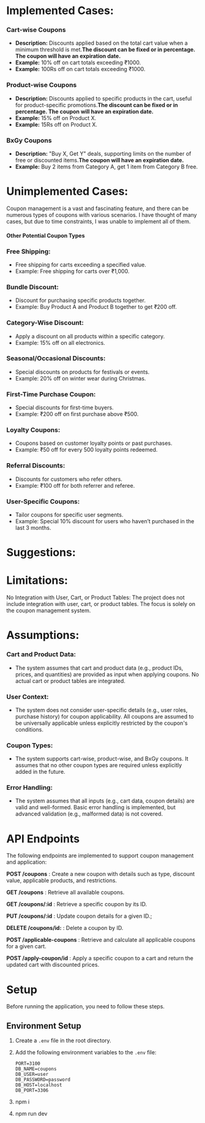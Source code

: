 # ‭Implemented Cases:

### Cart-wise Coupons
- **Description:** Discounts applied based on the total cart value when a minimum threshold is met.**The discount can be fixed or in percentage. The coupon will have an expiration date.**
- **Example:** 10% off on cart totals exceeding ₹1000.
- **Example:** 100Rs off on cart totals exceeding ₹1000.

### Product-wise Coupons
- **Description:** Discounts applied to specific products in the cart, useful for product-specific promotions.**The discount can be fixed or in percentage. The coupon will have an expiration date.**
- **Example:** 15% off on Product X.
- **Example:** 15Rs off on Product X.

### BxGy Coupons
- **Description:** "Buy X, Get Y" deals, supporting limits on the number of free or discounted items.**The coupon will have an expiration date.**
- **Example:** Buy 2 items from Category A, get 1 item from Category B free.

# Un‭implemented Cases:
Coupon management is a vast and fascinating feature, and there can be numerous types of coupons with various scenarios. I have thought of many cases, but due to time constraints, I was unable to implement all of them. 
#### Other Potential Coupon Types
### Free Shipping:  
   - Free shipping for carts exceeding a specified value.  
   - Example: Free shipping for carts over ₹1,000.
### Bundle Discount:  
   - Discount for purchasing specific products together.  
   - Example: Buy Product A and Product B together to get ₹200 off.
### Category-Wise Discount:  
   - Apply a discount on all products within a specific category.  
   - Example: 15% off on all electronics.
### Seasonal/Occasional Discounts:  
   - Special discounts on products for festivals or events.  
   - Example: 20% off on winter wear during Christmas.
### First-Time Purchase Coupon:  
   - Special discounts for first-time buyers.  
   - Example: ₹200 off on first purchase above ₹500.
### Loyalty Coupons:  
   - Coupons based on customer loyalty points or past purchases.  
   - Example: ₹50 off for every 500 loyalty points redeemed.
### Referral Discounts:  
   - Discounts for customers who refer others.  
   - Example: ₹100 off for both referrer and referee.
### User-Specific Coupons:  
   - Tailor coupons for specific user segments.  
   - Example: Special 10% discount for users who haven’t purchased in the last 3 months.

# Suggestions:
   

# Limitations:
No Integration with User, Cart, or Product Tables: The project does not include integration with user, cart, or product tables. The focus is solely on the coupon management system.

# Assumptions:
### Cart and Product Data: 
   - The system assumes that cart and product data (e.g., product IDs, prices, and quantities) are provided as input when applying coupons. No actual cart or product tables are integrated.

### User Context: 
   - The system does not consider user-specific details (e.g., user roles, purchase history) for coupon applicability. All coupons are assumed to be universally applicable unless explicitly restricted by the coupon's conditions.
### Coupon Types:
   - The system supports cart-wise, product-wise, and BxGy coupons. It assumes that no other coupon types are required unless explicitly added in the future.
### Error Handling: 
   - The system assumes that all inputs (e.g., cart data, coupon details) are valid and well-formed. Basic error handling is implemented, but advanced validation (e.g., malformed data) is not covered.

# API Endpoints

The following endpoints are implemented to support coupon management and application:

**POST /coupons** : Create a new coupon with details such as type, discount value, applicable products, and restrictions.

**GET /coupons** : Retrieve all available coupons.

**GET /coupons/:id** : Retrieve a specific coupon by its ID.

**PUT /coupons/:id** : Update coupon details for a given ID.;

**DELETE /coupons/id:** : Delete a coupon by ID.

**POST /applicable-coupons** : Retrieve and calculate all applicable coupons for a given cart.

**POST /apply-coupon/id** : Apply a specific coupon to a cart and return the updated cart with discounted prices.

# Setup

Before running the application, you need to follow these steps.

## Environment Setup

1. Create a `.env` file in the root directory.
2. Add the following environment variables to the `.env` file:

   ```plaintext
   PORT=3100
   DB_NAME=coupons
   DB_USER=user
   DB_PASSWORD=password
   DB_HOST=localhost
   DB_PORT=3306
3. npm i
4. npm run dev
